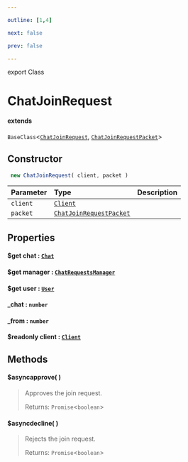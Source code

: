 ```yaml
---

outline: [1,4]

next: false

prev: false

---
```


export Class
# ChatJoinRequest
#### extends
 `BaseClass`<[`ChatJoinRequest`](./ChatJoinRequest.md), [`ChatJoinRequestPacket`](../interfaces/ChatJoinRequestPacket.md)>

## Constructor
```ts
 new ChatJoinRequest( client, packet )
 ```
| Parameter | Type | Description |
| :--- | :--- | :--- |
| `client` | [`Client`](./Client.md) | |
| `packet` | [`ChatJoinRequestPacket`](../interfaces/ChatJoinRequestPacket.md) | |

## Properties

#### $get chat : [`Chat`](../type-aliases/Chat.md)

#### $get manager : [`ChatRequestsManager`](./ChatRequestsManager.md)

#### $get user : [`User`](./User.md)

#### _chat : `number`

#### _from : `number`

#### $readonly client : [`Client`](./Client.md)

## Methods

#### $asyncapprove( )

> Approves the join request.
> 
> Returns: `Promise`<`boolean`>

#### $asyncdecline( )

> Rejects the join request.
> 
> Returns: `Promise`<`boolean`>
